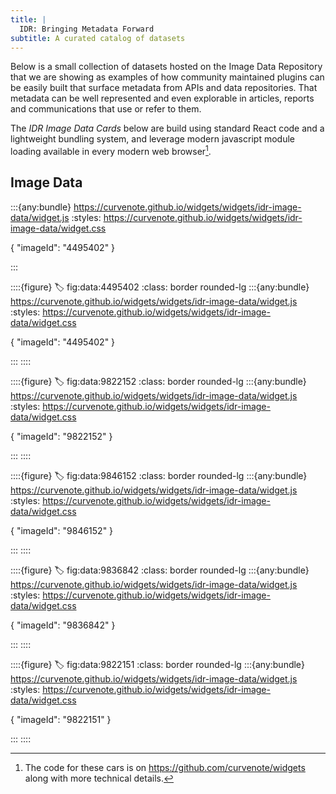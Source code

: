 ```yaml
---
title: |
  IDR: Bringing Metadata Forward
subtitle: A curated catalog of datasets
---
```


Below is a small collection of datasets hosted on the Image Data Repository that we are showing as examples of how community maintained plugins can be easily built that surface metadata from APIs and data repositories. That metadata can be well represented and even explorable in articles, reports and communications that use or refer to them.

The _IDR Image Data Cards_ below are build using standard React code and a lightweight bundling system, and leverage modern javascript module loading available in every modern web browser[^1].

[^1]: The code for these cars is on https://github.com/curvenote/widgets along with more technical details.

## Image Data

:::{any:bundle} https://curvenote.github.io/widgets/widgets/idr-image-data/widget.js
:styles: https://curvenote.github.io/widgets/widgets/idr-image-data/widget.css

{ "imageId": "4495402" }

:::

::::{figure}
:label: fig:data:4495402
:class: border rounded-lg
:::{any:bundle} https://curvenote.github.io/widgets/widgets/idr-image-data/widget.js
:styles: https://curvenote.github.io/widgets/widgets/idr-image-data/widget.css

{ "imageId": "4495402" }

:::
::::

::::{figure}
:label: fig:data:9822152
:class: border rounded-lg
:::{any:bundle} https://curvenote.github.io/widgets/widgets/idr-image-data/widget.js
:styles: https://curvenote.github.io/widgets/widgets/idr-image-data/widget.css

{ "imageId": "9822152" }

:::
::::

::::{figure}
:label: fig:data:9846152
:class: border rounded-lg
:::{any:bundle} https://curvenote.github.io/widgets/widgets/idr-image-data/widget.js
:styles: https://curvenote.github.io/widgets/widgets/idr-image-data/widget.css

{ "imageId": "9846152" }

:::
::::

::::{figure}
:label: fig:data:9836842
:class: border rounded-lg
:::{any:bundle} https://curvenote.github.io/widgets/widgets/idr-image-data/widget.js
:styles: https://curvenote.github.io/widgets/widgets/idr-image-data/widget.css

{ "imageId": "9836842" }

:::
::::

::::{figure}
:label: fig:data:9822151
:class: border rounded-lg
:::{any:bundle} https://curvenote.github.io/widgets/widgets/idr-image-data/widget.js
:styles: https://curvenote.github.io/widgets/widgets/idr-image-data/widget.css

{ "imageId": "9822151" }

:::
::::
